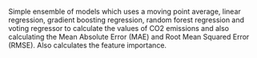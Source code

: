 Simple ensemble of models which uses a moving point average, linear regression, gradient boosting regression, random forest regression and voting regressor to calculate the values of CO2 emissions and also calculating the Mean Absolute Error (MAE) and Root Mean Squared Error (RMSE). Also calculates the feature importance. 
